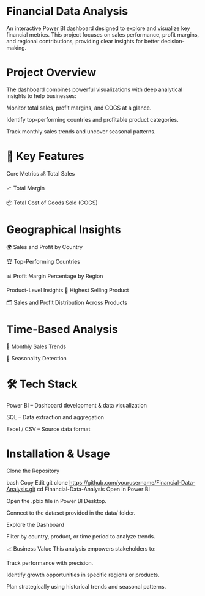 # Financial Data Analysis
An interactive Power BI dashboard designed to explore and visualize key financial metrics. This project focuses on sales performance, profit margins, and regional contributions, providing clear insights for better decision-making.

# Project Overview
The dashboard combines powerful visualizations with deep analytical insights to help businesses:

Monitor total sales, profit margins, and COGS at a glance.

Identify top-performing countries and profitable product categories.

Track monthly sales trends and uncover seasonal patterns.

# 📌 Key Features
Core Metrics
💰 Total Sales

📈 Total Margin

📦 Total Cost of Goods Sold (COGS)

# Geographical Insights
🌍 Sales and Profit by Country

🏆 Top-Performing Countries

📊 Profit Margin Percentage by Region

Product-Level Insights
🛒 Highest Selling Product

🗂 Sales and Profit Distribution Across Products

# Time-Based Analysis
📅 Monthly Sales Trends

📆 Seasonality Detection

# 🛠 Tech Stack
Power BI – Dashboard development & data visualization

SQL – Data extraction and aggregation

Excel / CSV – Source data format
# Installation & Usage
Clone the Repository

bash
Copy
Edit
git clone https://github.com/yourusername/Financial-Data-Analysis.git
cd Financial-Data-Analysis
Open in Power BI

Open the .pbix file in Power BI Desktop.

Connect to the dataset provided in the data/ folder.

Explore the Dashboard

Filter by country, product, or time period to analyze trends.

📈 Business Value
This analysis empowers stakeholders to:

Track performance with precision.

Identify growth opportunities in specific regions or products.

Plan strategically using historical trends and seasonal patterns.




